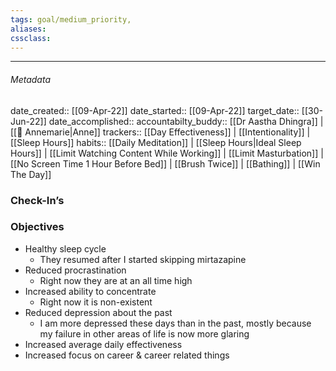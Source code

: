 ```yaml
---
tags: goal/medium_priority, 
aliases:
cssclass: 
---
```

---

###### Metadata 
date_created:: [[09-Apr-22]]
date_started:: [[09-Apr-22]]
target_date:: [[30-Jun-22]]
date_accomplished::
accountabilty_buddy:: [[Dr Aastha Dhingra]] | [[👤 Annemarie|Anne]]
trackers::  [[Day Effectiveness]] | [[Intentionality]] | [[Sleep Hours]]
habits:: [[Daily Meditation]] | [[Sleep Hours|Ideal Sleep Hours]] | [[Limit Watching Content While Working]] | [[Limit Masturbation]] | [[No Screen Time 1 Hour Before Bed]] | [[Brush Twice]] | [[Bathing]] | [[Win The Day]] 

### Check-In’s
### Objectives
- Healthy sleep cycle 
	- They resumed after I started skipping mirtazapine
- Reduced procrastination
	- Right now they are at an all time high
- Increased ability to concentrate
	- Right now it is non-existent 
- Reduced depression about the past
	- I am more depressed these days than in the past, mostly because my failure in other areas of life is now more glaring
- Increased average daily effectiveness
- Increased focus on career & career related things